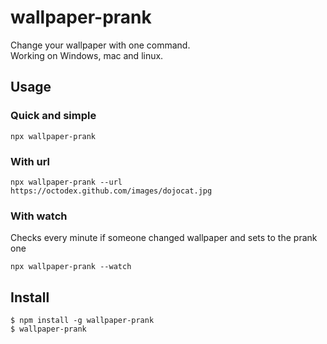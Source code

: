 # wallpaper-prank
Change your wallpaper with one command.  
Working on Windows, mac and linux. 

## Usage
### Quick and simple
```
npx wallpaper-prank
```
### With url
```
npx wallpaper-prank --url https://octodex.github.com/images/dojocat.jpg
```
### With watch
Checks every minute if someone changed wallpaper and sets to the prank one
```
npx wallpaper-prank --watch
```
## Install
```
$ npm install -g wallpaper-prank
$ wallpaper-prank
```
